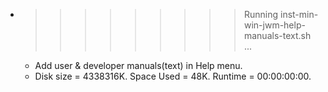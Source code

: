 * >>>>>>>>> Running inst-min-win-jwm-help-manuals-text.sh ...
  * Add user & developer manuals(text) in Help menu.
  * Disk size = 4338316K. Space Used = 48K. Runtime = 00:00:00:00.
